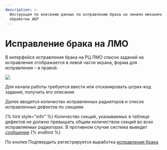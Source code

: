 ```yaml
---
description: >-
  Инструкция по внесению данных по исправлению брака на линиях механической
  обработки АБР
---
```


# Исправление брака на ЛМО

В интерфейсе исправления брака на РЦ ЛМО список заданий на исправление отображается в левой части экрана, форма для исправления – в правой.

![](<../../../../../.gitbook/assets/0 (72)>)

Для начала работы требуется ввести или отсканировать штрих-код задания, получить его описание

Далее вводятся количество исправленных радиаторов и список исправленных дефектов по секциям

{% hint style="info" %}
Количество секций, указываемых в таблице дефектов не должно превышать общим количеством секций во всех исправляемых радиаторах. В противном случае система выведет [сообщение](../../informacionnye-soobsheniya.md#kolichestvo-sekcii-v-tablice-bolshe-chem-v-ispravlyaemykh-radiatorakh)
{% endhint %}

По кнопке Подтвердить регистрируется выработка [исправления брака](../../../../../upravlenie-kachestvom/dokumenty-po-uchetu-kachestva/uchet-braka/ispravlenie-braka.md)
